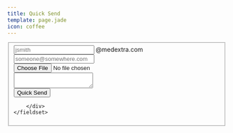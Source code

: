 ```yaml
---
title: Quick Send
template: page.jade
icon: coffee
---
```




<form class="ink-form" ng-controller="quick-send">
    <fieldset>
        <div class="control-group">
            <div class="control-group large-80 push-center">
                <span class="control large-40">
                  <input id="sender-username" type="email" placeholder="jsmith" ng-model="sender">
                </span>
                <span class="large-40">@medextra.com</span>
            </div>
            <div class="control large-80 push-center">
              <input id="recipient-address" type="email" placeholder="someone@somewhere.com" ng-model="recipient">
            </div>
            <div class="control large-80 push-center">
                <input id="message-attachment" type="file" accept="*" ng-model="message.attachment" />
            </div>
            <div class="control large-80 push-center">
              <textarea id="message-text" ng-model="message.text"></textarea>
            </div>
            <div class="control large-80 push-right">
              <button class="ink-button red" ng-click="send()"><i class="icon-coffee"></i>Quick Send</button>
            </div>

        </div>
    </fieldset>
</form>
